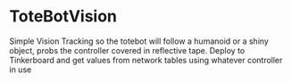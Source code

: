 # ToteBotVision


Simple Vision Tracking so the totebot will follow a humanoid or a shiny object, probs the controller covered in reflective tape. Deploy to Tinkerboard and get values from network tables using whatever controller in use

